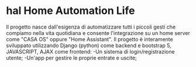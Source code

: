 # hal Home Automation Life
Il progetto nasce dall'esigenza di automatizzare tutti i piccoli gesti che compiamo nella vita quotidiana e consente l'integrazione su un home server come "CASA OS" oppure "Home Assistant". Il progetto è interamente sviluppato utilizzando Django (python) come backend e bootstrap 5, JAVASCRIPT, AJAX come frontend:
-Un sistema di login/registrazione utente;
-Un'app per gestire le proprie entrate e uscite;
